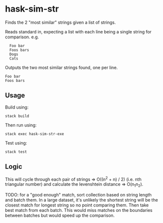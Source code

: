 # hask-sim-str

Finds the 2 "most similar" strings given a list of strings.

Reads standard in, expecting a list with each line being a single string for comparison. e.g.

      Foo bar
      Foos bars
      Dogs
      Cats

Outputs the two most similar strings found, one per line.

    Foo bar
    Foos bars
    
## Usage
Build using:

    stack build 
    
Then run using:

    stack exec hask-sim-str-exe
    
Test using:
    
    stack test

## Logic
This will cycle through each pair of strings => O((n<sup>2</sup> + n) / 2) (i.e. nth triangular number)
and calculate the levenshtein distance => O(n<sub>1</sub>n<sub>2</sub>).

TODO: for a "good enough" match, sort collection based on string length and batch them.
In a large dataset, it's unlikely the shortest string will be the closest match for longest
string so no point comparing them. Then take best match from each batch. This would miss matches
on the boundaries between batches but would speed up the comparison.